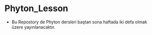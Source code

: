 # Phyton_Lesson

- Bu Repostory de Phyton dersleri baştan sona haftada iki defa olmak üzere yayınlanacaktır.
